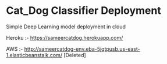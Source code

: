 # Cat_Dog Classifier Deployment

Simple Deep Learning model deployment in cloud

Heroku :- https://sameercatdog.herokuapp.com/

AWS :- http://sameercatdog-env.eba-5jqtpusb.us-east-1.elasticbeanstalk.com/ [Deleted]
